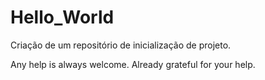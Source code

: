 # Hello_World
Criação de um repositório de inicialização de projeto.

Any help is always welcome. Already grateful for your help.
